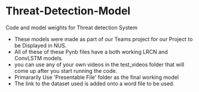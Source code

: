 # Threat-Detection-Model
Code and model weights for Threat detection System

- These models were made as part of our Teams project for our Project to be Displayed in NUS.
- All of these of these Pynb files have a both working LRCN and ConvLSTM models.
- you can use any of your own videos in the test_videos folder that will come up after you start running the code.
- Primararily Use 'Presentable File' folder as the final working model
- The link to the dataset used is added onto a word file to be used.
